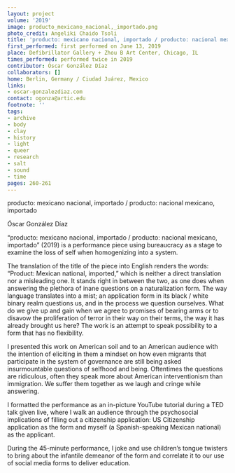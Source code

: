 ```yaml
---
layout: project
volume: '2019'
image: producto_mexicano_nacional,_importado.png
photo_credit: Angeliki Chaido Tsoli
title: 'producto: mexicano nacional, importado / producto: nacional mexicano, importado'
first_performed: first performed on June 13, 2019
place: Defibrillator Gallery + Zhou B Art Center, Chicago, IL
times_performed: performed twice in 2019
contributor: Óscar González Díaz
collaborators: []
home: Berlin, Germany / Ciudad Juárez, Mexico
links:
- oscar-gonzalezdiaz.com
contact: ogonza@artic.edu
footnote: ''
tags:
- archive
- body
- clay
- history
- light
- queer
- research
- salt
- sound
- time
pages: 260-261
---
```


producto: mexicano nacional, importado / producto: nacional mexicano, importado

Óscar González Díaz

“producto: mexicano nacional, importado / producto: nacional mexicano, importado” (2019) is a performance piece using bureaucracy as a stage to examine the loss of self when homogenizing into a system.

The translation of the title of the piece into English renders the words: “Product: Mexican national, imported,” which is neither a direct translation nor a misleading one. It stands right in between the two, as one does when answering the plethora of inane questions on a naturalization form. The way language translates into a mist; an application form in its black / white binary realm questions us, and in the process we question ourselves. What do we give up and gain when we agree to promises of bearing arms or to disavow the proliferation of terror in their way on their terms, the way it has already brought us here? The work is an attempt to speak possibility to a form that has no flexibility.

I presented this work on American soil and to an American audience with the intention of eliciting in them a mindset on how even migrants that participate in the system of governance are still being asked insurmountable questions of selfhood and being. Oftentimes the questions are ridiculous, often they speak more about American interventionism than immigration. We suffer them together as we laugh and cringe while answering.

I formatted the performance as an in-picture YouTube tutorial during a TED talk given live, where I walk an audience through the psychosocial implications of filling out a citizenship application: US Citizenship application as the form and myself (a Spanish-speaking Mexican national) as the applicant.

During the 45-minute performance, I joke and use children’s tongue twisters to bring about the infantile demeanor of the form and correlate it to our use of social media forms to deliver education.

